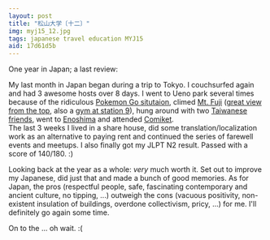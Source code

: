 ```yaml
---
layout: post
title: "松山大学〔十二〕"
img: myj15_12.jpg
tags: japanese travel education MYJ15
aid: 17d61d5b
---
```


One year in Japan; a last review:

My last month in Japan began during a trip to Tokyo. I couchsurfed again and had 3 awesome hosts over 8 days. I went to Ueno park several times because of the ridiculous [Pokemon Go situtaion](static/img/blog/myj15_add18.jpg), climed [Mt. Fuji](static/img/blog/myj15_add20.jpg) ([great view from the top](static/img/blog/myj15_add22.jpg), also a [gym at station 9](static/img/blog/myj15_add21.jpg)), hung around with two [Taiwanese friends](static/img/blog/myj15_add19.jpg), went to [Enoshima](static/img/blog/myj15_add23.jpg) and attended [Comiket](static/img/blog/myj15_add24.jpg).  
The last 3 weeks I lived in a share house, did some translation/localization work as an alternative to paying rent and continued the series of farewell events and meetups. I also finally got my JLPT N2 result. Passed with a score of 140/180. :)

Looking back at the year as a whole: *very* much worth it. Set out to improve my Japanese, did just that and made a bunch of good memories. As for Japan, the pros (respectful people, safe, fascinating contemporary and ancient culture, no tipping, ...) outweigh the cons (vacuous positivity, non-existent insulation of buildings, overdone collectivism, pricy, ...) for me. I'll definitely go again some time.

On to the ... oh wait. :(